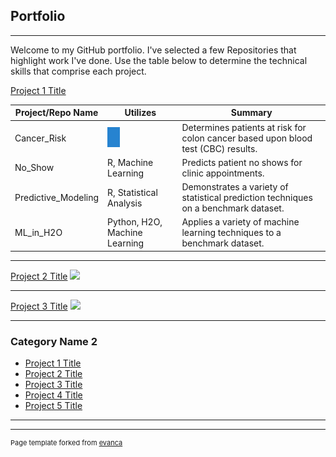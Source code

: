 ## Portfolio

---

Welcome to my GitHub portfolio.  I've selected a few Repositories that highlight work I've done.  Use the table below to determine the technical skills that comprise each project.

[Project 1 Title](/sample_page)

Project/Repo Name | Utilizes | Summary
------------ | ------------- | ------------
Cancer_Risk | <img src="images/pip.jpg?raw=true"/> | Determines patients at risk for colon cancer based upon blood test (CBC) results.
No_Show | R, Machine Learning | Predicts patient no shows for clinic appointments.
Predictive_Modeling | R, Statistical Analysis | Demonstrates a variety of statistical prediction techniques on a benchmark dataset.
ML_in_H2O | Python, H2O, Machine Learning | Applies a variety of machine learning techniques to a benchmark dataset.

---
[Project 2 Title](/pdf/sample_presentation.pdf)
<img src="images/dummy_thumbnail.jpg?raw=true"/>

---
[Project 3 Title](http://example.com/)
<img src="images/dummy_thumbnail.jpg?raw=true"/>

---

### Category Name 2

- [Project 1 Title](http://example.com/)
- [Project 2 Title](http://example.com/)
- [Project 3 Title](http://example.com/)
- [Project 4 Title](http://example.com/)
- [Project 5 Title](http://example.com/)

---




---
<p style="font-size:11px">Page template forked from <a href="https://github.com/evanca/quick-portfolio">evanca</a></p>
<!-- Remove above link if you don't want to attibute -->
